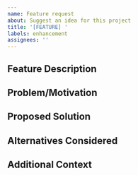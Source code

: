 ```yaml
---
name: Feature request
about: Suggest an idea for this project
title: '[FEATURE] '
labels: enhancement
assignees: ''
---
```


## Feature Description

<!-- A clear and concise description of what you want to happen -->

## Problem/Motivation

<!-- Describe the problem or limitation that motivates this feature request -->

## Proposed Solution

<!-- Describe how you envision this feature working -->

## Alternatives Considered

<!-- Describe any alternative solutions or features you've considered -->

## Additional Context

<!-- Add any other context, screenshots, or mockups about the feature request here -->
